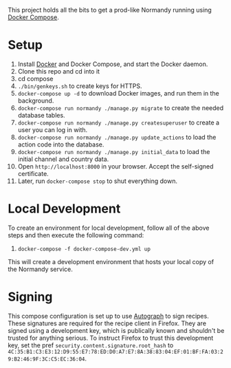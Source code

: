 This project holds all the bits to get a prod-like Normandy running using
[Docker Compose][].

# Setup
1.  Install [Docker][] and Docker Compose, and start the Docker daemon.
1.  Clone this repo and cd into it
1.  cd compose
1.  `./bin/genkeys.sh` to create keys for HTTPS.
1.  `docker-compose up -d` to download Docker images, and run them in the background.
1.  `docker-compose run normandy ./manage.py migrate` to create the needed database tables.
1.  `docker-compose run normandy ./manage.py createsuperuser` to create a user you can log in with.
1.  `docker-compose run normandy ./manage.py update_actions` to load the action code into the database.
1.  `docker-compose run normandy ./manage.py initial_data` to load the initial channel and country data.
1.  Open `http://localhost:8000` in your browser. Accept the self-signed certificate.
1.  Later, run `docker-compose stop` to shut everything down.

# Local Development
To create an environment for local development, follow all of the above steps and then execute the following command:

1.  `docker-compose -f docker-compose-dev.yml up`

This will create a development environment that hosts your local copy of the Normandy service.

[Docker Compose]: https://docs.docker.com/compose/
[Docker]: https://docker.io

# Signing

This compose configuration is set up to use [Autograph][] to sign recipes. These signatures are required for the recipe client in Firefox. They are signed using a development key, which is publically known and shouldn't be trusted for anything serious. To instruct Firefox to trust this development key, set the pref `security.content.signature.root_hash` to `4C:35:B1:C3:E3:12:D9:55:E7:78:ED:D0:A7:E7:8A:38:83:04:EF:01:BF:FA:03:29:B2:46:9F:3C:C5:EC:36:04`.

[Autograph]: https://github.com/mozilla-services/autograph

